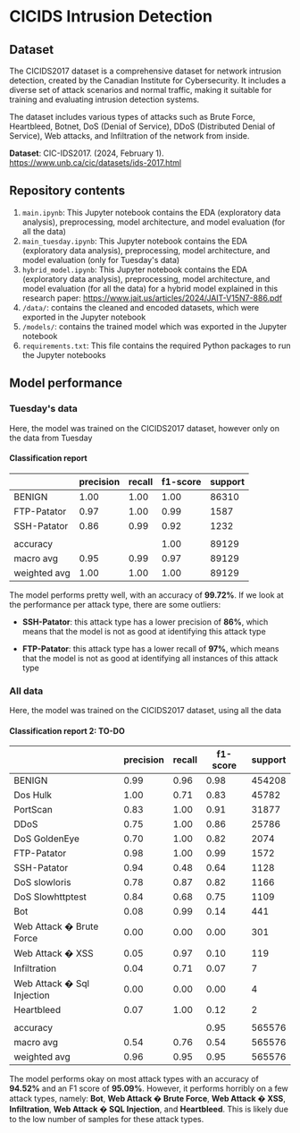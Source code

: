 # CICIDS Intrusion Detection

## Dataset

The CICIDS2017 dataset is a comprehensive dataset for network intrusion detection, created by the Canadian Institute for Cybersecurity. It includes a diverse set of attack scenarios and normal traffic, making it suitable for training and evaluating intrusion detection systems.

The dataset includes various types of attacks such as Brute Force, Heartbleed, Botnet, DoS (Denial of Service), DDoS (Distributed Denial of Service), Web attacks, and Infiltration of the network from inside.

**Dataset**: CIC-IDS2017. (2024, February 1). <https://www.unb.ca/cic/datasets/ids-2017.html>

## Repository contents

1. `main.ipynb`: This Jupyter notebook contains the EDA (exploratory data analysis), preprocessing, model architecture, and model evaluation (for all the data)
1. `main_tuesday.ipynb`: This Jupyter notebook contains the EDA (exploratory data analysis), preprocessing, model architecture, and model evaluation (only for Tuesday's data)
1. `hybrid_model.ipynb`: This Jupyter notebook contains the EDA (exploratory data analysis), preprocessing, model architecture, and model evaluation (for all the data) for a hybrid model explained in this research paper: <https://www.jait.us/articles/2024/JAIT-V15N7-886.pdf>
1. `/data/`: contains the cleaned and encoded datasets, which were exported in the Jupyter notebook
1. `/models/`: contains the trained model which was exported in the Jupyter notebook
1. `requirements.txt`: This file contains the required Python packages to run the Jupyter notebooks

## Model performance

### Tuesday's data

Here, the model was trained on the CICIDS2017 dataset, however only on the data from Tuesday

#### Classification report

|              | precision | recall | f1-score | support |
| ------------ | --------- | ------ | -------- | ------- |
| BENIGN       | 1.00      | 1.00   | 1.00     | 86310   |
| FTP-Patator  | 0.97      | 1.00   | 0.99     | 1587    |
| SSH-Patator  | 0.86      | 0.99   | 0.92     | 1232    |
|              |           |        |          |         |
| accuracy     |           |        | 1.00     | 89129   |
| macro avg    | 0.95      | 0.99   | 0.97     | 89129   |
| weighted avg | 1.00      | 1.00   | 1.00     | 89129   |

The model performs pretty well, with an accuracy of **99.72%**. If we look at the performance per attack type, there are some outliers:

- **SSH-Patator**: this attack type has a lower precision of **86%**, which means that the model is not as good at identifying this attack type

- **FTP-Patator**: this attack type has a lower recall of **97%**, which means that the model is not as good at identifying all instances of this attack type

### All data

Here, the model was trained on the CICIDS2017 dataset, using all the data

#### Classification report 2: TO-DO

|                            | precision | recall | f1-score | support |
| -------------------------- | --------- | ------ | -------- | ------- |
| BENIGN                     | 0.99      | 0.96   | 0.98     | 454208  |
| Dos Hulk                   | 1.00      | 0.71   | 0.83     | 45782   |
| PortScan                   | 0.83      | 1.00   | 0.91     | 31877   |
| DDoS                       | 0.75      | 1.00   | 0.86     | 25786   |
| DoS GoldenEye              | 0.70      | 1.00   | 0.82     | 2074    |
| FTP-Patator                | 0.98      | 1.00   | 0.99     | 1572    |
| SSH-Patator                | 0.94      | 0.48   | 0.64     | 1128    |
| DoS slowloris              | 0.78      | 0.87   | 0.82     | 1166    |
| DoS Slowhttptest           | 0.84      | 0.68   | 0.75     | 1109    |
| Bot                        | 0.08      | 0.99   | 0.14     | 441     |
| Web Attack � Brute Force   | 0.00      | 0.00   | 0.00     | 301     |
| Web Attack � XSS           | 0.05      | 0.97   | 0.10     | 119     |
| Infiltration               | 0.04      | 0.71   | 0.07     | 7       |
| Web Attack � Sql Injection | 0.00      | 0.00   | 0.00     | 4       |
| Heartbleed                 | 0.07      | 1.00   | 0.12     | 2       |
|                            |           |        |          |         |
| accuracy                   |           |        | 0.95     | 565576  |
| macro avg                  | 0.54      | 0.76   | 0.54     | 565576  |
| weighted avg               | 0.96      | 0.95   | 0.95     | 565576  |

The model performs okay on most attack types with an accuracy of **94.52%** and an F1 score of **95.09%**. However, it performs horribly on a few attack types, namely: **Bot**, **Web Attack � Brute Force**, **Web Attack � XSS**, **Infiltration**, **Web Attack � SQL Injection**, and **Heartbleed**. This is likely due to the low number of samples for these attack types.
